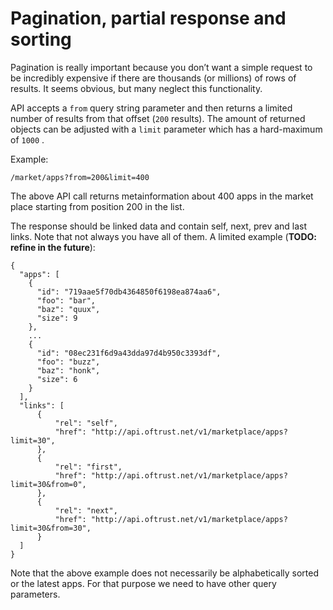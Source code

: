 # Pagination, partial response and sorting

Pagination is really important because you don’t want a simple request to be incredibly expensive if there are thousands \(or millions\) of rows of results. It seems obvious, but many neglect this functionality.

API accepts a `from` query string parameter and then returns a limited number of results from that offset \(`200` results\). The amount of returned objects can be adjusted with  a `limit` parameter which has a hard-maximum of `1000` .

Example: 

```text
/market/apps?from=200&limit=400
```

The above API call returns metainformation about 400 apps in the market place starting from position 200 in the list. 

The response should be linked data and contain self, next, prev and last links. Note that not always you have all of them. A limited example \(**TODO: refine in the future**\): 

```text
{
  "apps": [
    {
      "id": "719aae5f70db4364850f6198ea874aa6",
      "foo": "bar",
      "baz": "quux",
      "size": 9
    },
    ...
    {
      "id": "08ec231f6d9a43dda97d4b950c3393df",
      "foo": "buzz",
      "baz": "honk",
      "size": 6
    }
  ],
  "links": [
      {
          "rel": "self",
          "href": "http://api.oftrust.net/v1/marketplace/apps?limit=30",
      },
      {
          "rel": "first",
          "href": "http://api.oftrust.net/v1/marketplace/apps?limit=30&from=0",
      },
      {
          "rel": "next",
          "href": "http://api.oftrust.net/v1/marketplace/apps?limit=30&from=30",
      }
  ]
}
```

 

Note that the above example does not necessarily be alphabetically sorted or the latest apps. For that purpose we need to have other query parameters. 



